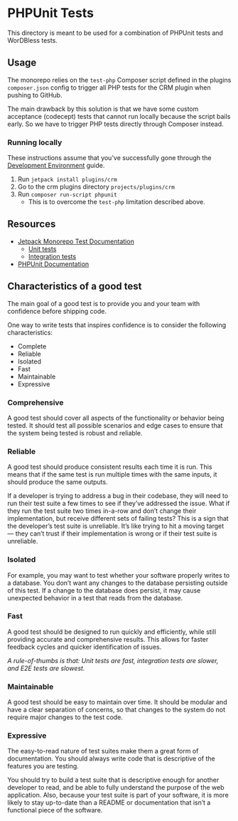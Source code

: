 # PHPUnit Tests

This directory is meant to be used for a combination of PHPUnit tests and WorDBless tests.

## Usage

The monorepo relies on the `test-php` Composer script defined in the plugins `composer.json` config to trigger all PHP tests for the CRM plugin when pushing to GitHub.

The main drawback by this solution is that we have some custom acceptance (codecept) tests that cannot run locally because the script bails early. So we have to trigger PHP tests directly through Composer instead.

### Running locally

These instructions assume that you've successfully gone through the [Development Environment](https://github.com/Automattic/jetpack/blob/trunk/docs/development-environment.md) guide.

1. Run `jetpack install plugins/crm`
2. Go to the crm plugins directory `projects/plugins/crm`
3. Run `composer run-script phpunit`
	* This is to overcome the `test-php` limitation described above.

## Resources

* [Jetpack Monorepo Test Documentation](https://github.com/Automattic/jetpack/blob/trunk/docs/automated-testing.md#phpunit-tests)
	* [Unit tests](https://github.com/Automattic/jetpack/blob/trunk/docs/automated-testing.md#unit-tests)
	* [Integration tests](https://github.com/Automattic/jetpack/blob/trunk/docs/automated-testing.md#integration-tests)
* [PHPUnit Documentation](https://docs.phpunit.de/en/9.6/index.html)

## Characteristics of a good test

The main goal of a good test is to provide you and your team with confidence before shipping code.

One way to write tests that inspires confidence is to consider the following characteristics:

* Complete
* Reliable
* Isolated
* Fast
* Maintainable
* Expressive

### Comprehensive

A good test should cover all aspects of the functionality or behavior being tested. It should test all possible scenarios and edge cases to ensure that the system being tested is robust and reliable.

### Reliable

A good test should produce consistent results each time it is run. This means that if the same test is run multiple times with the same inputs, it should produce the same outputs.

If a developer is trying to address a bug in their codebase, they will need to run their test suite a few times to see if they’ve addressed the issue. What if they run the test suite two times in-a-row and don’t change their implementation, but receive different sets of failing tests? This is a sign that the developer’s test suite is unreliable. It’s like trying to hit a moving target — they can’t trust if their implementation is wrong or if their test suite is unreliable.

### Isolated

For example, you may want to test whether your software properly writes to a database. You don’t want any changes to the database persisting outside of this test. If a change to the database does persist, it may cause unexpected behavior in a test that reads from the database.

### Fast

A good test should be designed to run quickly and efficiently, while still providing accurate and comprehensive results. This allows for faster feedback cycles and quicker identification of issues.

_A rule-of-thumbs is that: Unit tests are fast, integration tests are slower, and E2E tests are slowest._

### Maintainable

A good test should be easy to maintain over time. It should be modular and have a clear separation of concerns, so that changes to the system do not require major changes to the test code.

### Expressive

The easy-to-read nature of test suites make them a great form of documentation. You should always write code that is descriptive of the features you are testing.

You should try to build a test suite that is descriptive enough for another developer to read, and be able to fully understand the purpose of the web application. Also, because your test suite is part of your software, it is more likely to stay up-to-date than a README or documentation that isn’t a functional piece of the software.
